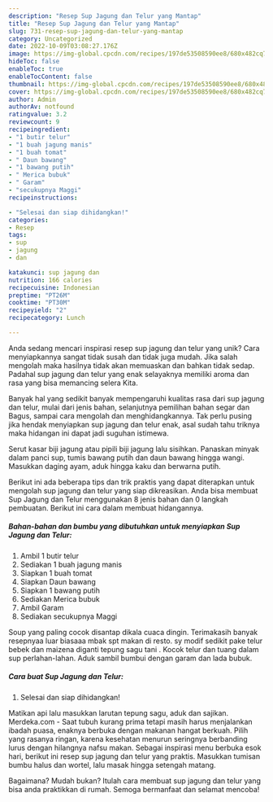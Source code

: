 ```yaml
---
description: "Resep Sup Jagung dan Telur yang Mantap"
title: "Resep Sup Jagung dan Telur yang Mantap"
slug: 731-resep-sup-jagung-dan-telur-yang-mantap
category: Uncategorized
date: 2022-10-09T03:08:27.176Z
image: https://img-global.cpcdn.com/recipes/197de53508590ee8/680x482cq70/sup-jagung-dan-telur-foto-resep-utama.jpg
hideToc: false
enableToc: true
enableTocContent: false
thumbnail: https://img-global.cpcdn.com/recipes/197de53508590ee8/680x482cq70/sup-jagung-dan-telur-foto-resep-utama.jpg
cover: https://img-global.cpcdn.com/recipes/197de53508590ee8/680x482cq70/sup-jagung-dan-telur-foto-resep-utama.jpg
author: Admin
authorAv: notfound
ratingvalue: 3.2
reviewcount: 9
recipeingredient:
- "1 butir telur"
- "1 buah jagung manis"
- "1 buah tomat"
- " Daun bawang"
- "1 bawang putih"
- " Merica bubuk"
- " Garam"
- "secukupnya Maggi"
recipeinstructions:

- "Selesai dan siap dihidangkan!"
categories:
- Resep
tags:
- sup
- jagung
- dan

katakunci: sup jagung dan 
nutrition: 166 calories
recipecuisine: Indonesian
preptime: "PT26M"
cooktime: "PT30M"
recipeyield: "2"
recipecategory: Lunch

---
```





Anda sedang mencari inspirasi resep sup jagung dan telur yang unik? Cara menyiapkannya sangat tidak susah dan tidak juga mudah. Jika salah mengolah maka hasilnya tidak akan memuaskan dan bahkan tidak sedap. Padahal sup jagung dan telur yang enak selayaknya memiliki aroma dan rasa yang bisa memancing selera Kita.





Banyak hal yang sedikit banyak mempengaruhi kualitas rasa dari sup jagung dan telur, mulai dari jenis bahan, selanjutnya pemilihan bahan segar dan Bagus, sampai cara mengolah dan menghidangkannya. Tak perlu pusing jika hendak menyiapkan sup jagung dan telur enak,      asal sudah tahu triknya maka hidangan ini dapat jadi suguhan istimewa.














Serut kasar biji jagung atau pipili biji jagung lalu sisihkan. Panaskan minyak dalam panci sup, tumis bawang putih dan daun bawang hingga wangi. Masukkan daging ayam, aduk hingga kaku dan berwarna putih.






Berikut ini ada beberapa tips dan trik praktis yang dapat diterapkan untuk mengolah sup jagung dan telur yang siap dikreasikan. Anda bisa membuat Sup Jagung dan Telur menggunakan 8 jenis bahan dan 0 langkah pembuatan. Berikut ini cara dalam membuat hidangannya.

<!--inarticleads1-->

##### Bahan-bahan dan bumbu yang dibutuhkan untuk menyiapkan Sup Jagung dan Telur:

1. Ambil 1 butir telur
1. Sediakan 1 buah jagung manis
1. Siapkan 1 buah tomat
1. Siapkan  Daun bawang
1. Siapkan 1 bawang putih
1. Sediakan  Merica bubuk
1. Ambil  Garam
1. Sediakan secukupnya Maggi


Soup yang paling cocok disantap dikala cuaca dingin. Terimakasih banyak resepnyaa luar biasaaa mbak spt makan di resto. sy modif sedikit pake telur bebek dan maizena diganti tepung sagu tani . Kocok telur dan tuang dalam sup perlahan-lahan. Aduk sambil bumbui dengan garam dan lada bubuk. 

<!--inarticleads2-->

##### Cara buat Sup Jagung dan Telur:


1. Selesai dan siap dihidangkan!

Matikan api lalu masukkan larutan tepung sagu, aduk dan sajikan. Merdeka.com - Saat tubuh kurang prima tetapi masih harus menjalankan ibadah puasa, enaknya berbuka dengan makanan hangat berkuah. Pilih yang rasanya ringan, karena kesehatan menurun seringnya berbanding lurus dengan hilangnya nafsu makan. Sebagai inspirasi menu berbuka esok hari, berikut ini resep sup jagung dan telur yang praktis. Masukkan tumisan bumbu halus dan wortel, lalu masak hingga setengah matang. 

Bagaimana? Mudah bukan? Itulah cara membuat sup jagung dan telur yang bisa anda praktikkan di rumah. Semoga bermanfaat dan selamat mencoba!
